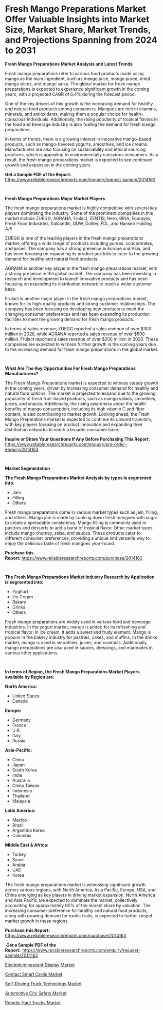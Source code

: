 <p><h1>Fresh Mango Preparations Market Offer Valuable Insights into Market Size, Market Share, Market Trends, and Projections Spanning from 2024 to 2031</h1></p><p><strong>Fresh Mango Preparations Market Analysis and Latest Trends</strong></p>
<p><p>Fresh mango preparations refer to various food products made using mango as the main ingredient, such as mango juice, mango puree, dried mango slices, and mango salsa. The global market for fresh mango preparations is expected to experience significant growth in the coming years, with a projected CAGR of 6.4% during the forecast period. </p><p>One of the key drivers of this growth is the increasing demand for healthy and natural food products among consumers. Mangoes are rich in vitamins, minerals, and antioxidants, making them a popular choice for health-conscious individuals. Additionally, the rising popularity of tropical flavors in the food and beverage industry is also fueling the demand for fresh mango preparations.</p><p>In terms of trends, there is a growing interest in innovative mango-based products, such as mango-flavored yogurts, smoothies, and ice creams. Manufacturers are also focusing on sustainability and ethical sourcing practices, which is appealing to environmentally conscious consumers. As a result, the fresh mango preparations market is expected to see continued growth and expansion in the coming years.</p></p>
<p><strong>Get a Sample PDF of the Report:&nbsp;</strong> <a href="https://www.reliableresearchreports.com/enquiry/request-sample/2014163">https://www.reliableresearchreports.com/enquiry/request-sample/2014163</a></p>
<p>&nbsp;</p>
<p><strong>Fresh Mango Preparations Major Market Players</strong></p>
<p><p>The fresh mango preparations market is highly competitive with several key players dominating the industry. Some of the prominent companies in this market include ZUEGG, AGRANA, Frulact, ZENTIS, Hero, BINA, Fourayes, Fresh Food Industries, Italcanditi, DDW, Dohler, FDL, and Hansen Holding A/S.</p><p>ZUEGG is one of the leading players in the fresh mango preparations market, offering a wide range of products including purees, concentrates, and juices. The company has a strong presence in Europe and Asia, and has been focusing on expanding its product portfolio to cater to the growing demand for healthy and natural food products.</p><p>AGRANA is another key player in the fresh mango preparations market, with a strong presence in the global market. The company has been investing in research and development to launch innovative products and has been focusing on expanding its distribution network to reach a wider customer base.</p><p>Frulact is another major player in the fresh mango preparations market, known for its high-quality products and strong customer relationships. The company has been focusing on developing new products to meet the changing consumer preferences and has been expanding its production facilities to meet the growing demand for fresh mango products.</p><p>In terms of sales revenue, ZUEGG reported a sales revenue of over $300 million in 2020, while AGRANA reported a sales revenue of over $500 million. Frulact reported a sales revenue of over $200 million in 2020. These companies are expected to witness further growth in the coming years due to the increasing demand for fresh mango preparations in the global market.</p></p>
<p>&nbsp;</p>
<p><strong>What Are The Key Opportunities For Fresh Mango Preparations Manufacturers?</strong></p>
<p><p>The Fresh Mango Preparations market is expected to witness steady growth in the coming years, driven by increasing consumer demand for healthy and natural food options. The market is projected to expand due to the growing popularity of fresh fruit-based products, such as mango salads, smoothies, juices, and snacks. Additionally, the rising awareness about the health benefits of mango consumption, including its high vitamin C and fiber content, is also contributing to market growth. Looking ahead, the Fresh Mango Preparations market is expected to continue its upward trajectory, with key players focusing on product innovation and expanding their distribution networks to reach a broader consumer base.</p></p>
<p><strong>Inquire or Share Your Questions If Any Before Purchasing This Report:</strong> <a href="https://www.reliableresearchreports.com/enquiry/pre-order-enquiry/2014163">https://www.reliableresearchreports.com/enquiry/pre-order-enquiry/2014163</a></p>
<p>&nbsp;</p>
<p><strong>Market Segmentation</strong></p>
<p><strong>The Fresh Mango Preparations Market Analysis by types is segmented into:</strong></p>
<p><ul><li>Jam</li><li>Filling</li><li>Others</li></ul></p>
<p><p>Fresh mango preparations come in various market types such as jam, filling, and others. Mango jam is made by cooking down fresh mangoes with sugar to create a spreadable consistency. Mango filling is commonly used in pastries and desserts to add a burst of tropical flavor. Other market types include mango chutney, salsa, and sauces. These products cater to different consumer preferences, providing a unique and versatile way to enjoy the delicious taste of fresh mangoes year-round.</p></p>
<p><strong>Purchase this Report:&nbsp;</strong><a href="https://www.reliableresearchreports.com/purchase/2014163">https://www.reliableresearchreports.com/purchase/2014163</a></p>
<p>&nbsp;</p>
<p><strong>The Fresh Mango Preparations Market Industry Research by Application is segmented into:</strong></p>
<p><ul><li>Yoghurt</li><li>Ice Cream</li><li>Bakery</li><li>Drinks</li><li>Others</li></ul></p>
<p><p>Fresh mango preparations are widely used in various food and beverage industries. In the yogurt market, mango is added for its refreshing and tropical flavor. In ice cream, it adds a sweet and fruity element. Mango is popular in the bakery industry for pastries, cakes, and muffins. In the drinks market, mango is used in smoothies, juices, and cocktails. Additionally, mango preparations are also used in sauces, dressings, and marinades in various other applications.</p></p>
<p>&nbsp;</p>
<p><strong>In terms of Region, the Fresh Mango Preparations Market Players available by Region are:</strong></p>
<p>
    <p> <strong> North America: </strong>
        <ul>
            <li>United States</li>
            <li>Canada</li>
        </ul>
        </p> 
    <p> <strong> Europe: </strong>
        <ul>
            <li>Germany</li>
            <li>France</li>
            <li>U.K.</li>
            <li>Italy</li>
            <li>Russia</li>
        </ul>
        </p> 
    <p> <strong> Asia-Pacific: </strong>
        <ul>
            <li>China</li>
            <li>Japan</li>
            <li>South Korea</li>
            <li>India</li>
            <li>Australia</li>
            <li>China Taiwan</li>
            <li>Indonesia</li>
            <li>Thailand</li>
            <li>Malaysia</li>
        </ul>
        </p> 
    <p> <strong> Latin America: </strong>
        <ul>
            <li>Mexico</li>
            <li>Brazil</li>
            <li>Argentina Korea</li>
            <li>Colombia</li>
        </ul>
        </p> 
    <p> <strong> Middle East & Africa: </strong>
        <ul>
            <li>Turkey</li>
            <li>Saudi</li>
            <li>Arabia</li>
            <li>UAE</li>
            <li>Korea</li>
        </ul>
    </p>
    </p>
<p><p>The fresh mango preparations market is witnessing significant growth across various regions, with North America, Asia Pacific, Europe, USA, and China emerging as key players in driving market expansion. North America and Asia Pacific are expected to dominate the market, collectively accounting for approximately 60% of the market share by valuation. The increasing consumer preference for healthy and natural food products, along with growing demand for exotic fruits, is expected to further propel market growth in these regions.</p></p>
<p><strong>Purchase this Report: </strong><a href="https://www.reliableresearchreports.com/purchase/2014163">https://www.reliableresearchreports.com/purchase/2014163</a></p>
<p>&nbsp;<strong>Get a Sample PDF of the Report:&nbsp;&nbsp;</strong><a href="https://www.reliableresearchreports.com/enquiry/request-sample/2014163">https://www.reliableresearchreports.com/enquiry/request-sample/2014163</a></p>
<p><strong></strong></p>
<p><p><a href="https://view.publitas.com/reportprime-1/electroluminescent-display-market-challenges-opportunities-and-growth-drivers-and-major-market-players-forecasted-for-period-from-2024-2031/">Electroluminescent Display Market</a></p><p><a href="https://view.publitas.com/reportprime-1/contact-smart-cards-market-share-market-new-trends-analysis-report-by-type-by-application-by-end-use-by-region-and-segment-forecasts-2024-2031/">Contact Smart Cards Market</a></p><p><a href="https://changeable-paste-463.notion.site/Global-Self-Driving-Truck-Technology-Market-Size-and-Market-Trends-Insights-and-Projections-from-20-871c4a0b46234e86a903bb40a5f8d533">Self-Driving Truck Technology Market</a></p><p><a href="https://fuschia-pecorino-a6d.notion.site/Automotive-City-Safety-Market-Size-Reflecting-a-Forecast-Till-2031-Market-By-Type-By-Application-a-2941f3b6489a4b79afa3f3ab2b9a6de7">Automotive City Safety Market</a></p><p><a href="https://florentine-yuzu-f42.notion.site/Robotic-Haul-Trucks-Market-Size-Share-Trends-Analysis-Report-By-Application-Regional-Outlook-Co-8f01118f7e814766bd53fffe81e43ce7">Robotic Haul Trucks Market</a></p></p>